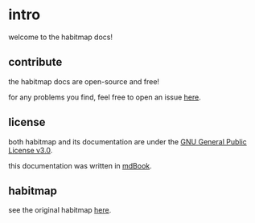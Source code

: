 # intro
welcome to the habitmap docs!

## contribute
the habitmap docs are open-source and free!

for any problems you find, feel free to open an issue [here](https://github.com/shuu-wasseo/habitmap-docs/issues).

## license
both habitmap and its documentation are under the [GNU General Public License v3.0](https://github.com/shuu-wasseo/habitmap/blob/main/LICENSE).

this documentation was written in [mdBook](https://github.com/rust-lang/mdBook).

## habitmap
see the original habitmap [here](https://github.com/shuu-wasseo/habitmap).
